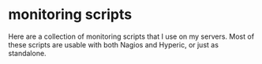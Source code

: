 # monitoring scripts

Here are a collection of monitoring scripts that I use on my servers. Most of these scripts are usable with both
Nagios and Hyperic, or just as standalone.